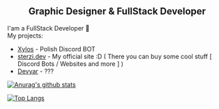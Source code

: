 <h2 align="center">Graphic Designer & FullStack Developer</h2>

I'am a FullStack Developer 🚀 <br>
My projects: <br>
* [Xylos](https://discord.com/oauth2/authorize?client_id=731086931559186473&permissions=8&scope=bot) - Polish Discord BOT
* [sterzi.dev](https://sterzidev.github.io) - My official site :D ( There you can buy some cool stuff [ Discord Bots / Websites and more ] )
* [Devyar](https://website.coming.soon/) - ???

[![Anurag's github stats](https://github-readme-stats.vercel.app/api?username=sterzidev&show_icons=true&title_color=19f&icon_color=19f&bg_color=09f2)](https://github.com/anuraghazra/github-readme-stats)

[![Top Langs](https://github-readme-stats.vercel.app/api/top-langs/?username=sterzidev&layout=compact&title_color=19f&bg_color=09f2)](https://github.com/anuraghazra/github-readme-stats)
